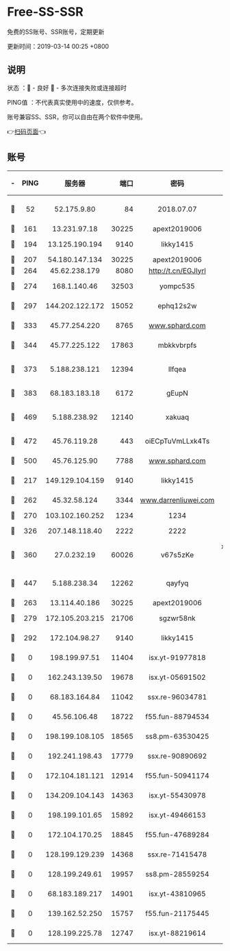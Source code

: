 # Free-SS-SSR

免费的SS账号、SSR账号，定期更新

更新时间：2019-03-14 00:25 +0800

## 说明

状态     ：🙂 - 良好 🙁 - 多次连接失败或连接超时

PING值   ：不代表真实使用中的速度，仅供参考。

账号兼容SS、SSR，你可以自由在两个软件中使用。

👉[扫码页面](https://liesauer.github.io/Free-SS-SSR/)👈

## 账号

|-|PING|服务器|端口|密码|加密方式|区域|
|:----:|:----:|:-----:|-----:|:----:|:----:|:----:|
|🙂|52|52.175.9.80|84|2018.07.07|chacha20-ietf-poly1305|HK|
|🙂|161|13.231.97.18|30225|apext2019006|chacha20|JP|
|🙂|194|13.125.190.194|9140|likky1415|aes-256-cfb|KR|
|🙂|207|54.180.147.134|30225|apext2019006|chacha20|KR|
|🙂|264|45.62.238.179|8080|http://t.cn/EGJIyrl|rc4-md5|CA|
|🙂|274|168.1.140.46|32503|yompc535|aes-256-cfb|AU|
|🙂|297|144.202.122.172|15052|ephq12s2w|aes-256-cfb|US|
|🙂|333|45.77.254.220|8765|www.sphard.com|aes-256-cfb|SG|
|🙂|344|45.77.225.122|17863|mbkkvbrpfs|aes-256-cfb|GB|
|🙂|373|5.188.238.121|12394|llfqea|chacha20-ietf-poly1305|BR|
|🙂|383|68.183.183.18|6172|gEupN|aes-256-cfb|SG|
|🙂|469|5.188.238.92|12140|xakuaq|chacha20-ietf-poly1305|BR|
|🙂|472|45.76.119.28|443|oiECpTuVmLLxk4Ts|aes-256-cfb|AU|
|🙂|500|45.76.125.90|7788|www.sphard.com|aes-256-cfb|AU|
|🙂|217|149.129.104.159|9140|likky1415|aes-256-cfb|HK|
|🙂|262|45.32.58.124|3344|www.darrenliuwei.com|aes-256-cfb|JP|
|🙂|270|103.102.160.252|1234|1234|rc4-md5|JP|
|🙂|326|207.148.118.40|2222|2222|aes-256-cfb|SG|
|🙂|360|27.0.232.19|60026|v67s5zKe|xchacha20-ietf-poly1305|HK|
|🙂|447|5.188.238.34|12262|qayfyq|chacha20-ietf-poly1305|BR|
|🙁|263|13.114.40.186|30225|apext2019006|chacha20|JP|
|🙁|279|172.105.203.215|21706|sgzwr58nk|aes-256-cfb|JP|
|🙁|292|172.104.98.27|9140|likky1415|aes-256-cfb|JP|
|🙁|0|198.199.97.51|11404|isx.yt-91977818|aes-256-cfb|US|
|🙁|0|162.243.139.50|19678|isx.yt-05691502|aes-256-cfb|US|
|🙁|0|68.183.164.84|11042|ssx.re-96034781|aes-256-cfb|US|
|🙁|0|45.56.106.48|18722|f55.fun-88794534|aes-256-cfb|US|
|🙁|0|198.199.108.105|18565|ss8.pm-63530425|aes-256-cfb|US|
|🙁|0|192.241.198.43|17779|ssx.re-90890692|aes-256-cfb|US|
|🙁|0|172.104.181.121|12914|f55.fun-50941174|aes-256-cfb|SG|
|🙁|0|134.209.104.143|14363|isx.yt-55430978|aes-256-cfb|SG|
|🙁|0|198.199.101.65|15892|isx.yt-49466153|aes-256-cfb|US|
|🙁|0|172.104.170.25|18845|f55.fun-47689284|aes-256-cfb|SG|
|🙁|0|128.199.129.239|14368|ssx.re-71415478|aes-256-cfb|SG|
|🙁|0|128.199.249.61|19957|ss8.pm-28559254|aes-256-cfb|SG|
|🙁|0|68.183.189.217|14901|isx.yt-43810965|aes-256-cfb|SG|
|🙁|0|139.162.52.250|15757|f55.fun-21175445|aes-256-cfb|SG|
|🙁|0|128.199.225.78|12747|isx.yt-88219614|aes-256-cfb|SG|
